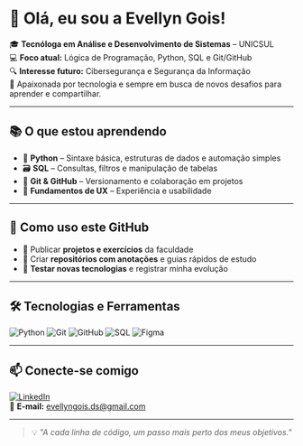 # 👋 Olá, eu sou a Evellyn Gois!

🎓 **Tecnóloga em Análise e Desenvolvimento de Sistemas** – UNICSUL  
💻 **Foco atual:** Lógica de Programação, Python, SQL e Git/GitHub  
🔍 **Interesse futuro:** Cibersegurança e Segurança da Informação  
🚀 Apaixonada por tecnologia e sempre em busca de novos desafios para aprender e compartilhar.

---

## 📚 O que estou aprendendo
- 🐍 **Python** – Sintaxe básica, estruturas de dados e automação simples  
- 🗃️ **SQL** – Consultas, filtros e manipulação de tabelas  
- 🌱 **Git & GitHub** – Versionamento e colaboração em projetos  
- 🎨 **Fundamentos de UX** – Experiência e usabilidade

---

## 📌 Como uso este GitHub
- 📂 Publicar **projetos e exercícios** da faculdade  
- 📝 Criar **repositórios com anotações** e guias rápidos de estudo  
- 🧪 **Testar novas tecnologias** e registrar minha evolução  

---

## 🛠️ Tecnologias e Ferramentas
![Python](https://img.shields.io/badge/Python-3776AB?style=for-the-badge&logo=python&logoColor=white)
![Git](https://img.shields.io/badge/Git-F05032?style=for-the-badge&logo=git&logoColor=white)
![GitHub](https://img.shields.io/badge/GitHub-181717?style=for-the-badge&logo=github&logoColor=white)
![SQL](https://img.shields.io/badge/SQL-4479A1?style=for-the-badge&logo=postgresql&logoColor=white)
![Figma](https://img.shields.io/badge/Figma-F24E1E?style=for-the-badge&logo=figma&logoColor=white)

---

## 📫 Conecte-se comigo
[![LinkedIn](https://img.shields.io/badge/LinkedIn-0A66C2?style=for-the-badge&logo=linkedin&logoColor=white)](https://www.linkedin.com/)  
📧 **E-mail:** evellyngois.ds@gmail.com

---

> 💡 *"A cada linha de código, um passo mais perto dos meus objetivos."*

